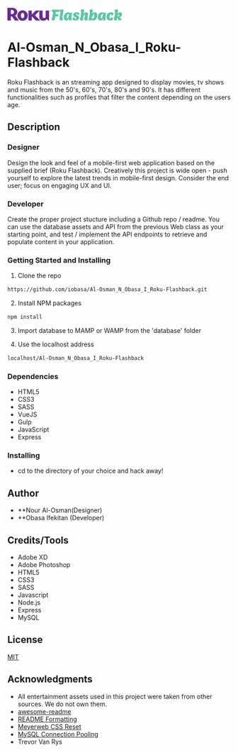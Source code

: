 ![Logo](/images/footer-logo.png)

# Al-Osman_N_Obasa_I_Roku-Flashback
Roku Flashback is an streaming app designed to display movies, tv shows and music from the 50's, 60's, 70's, 80's and 90's. It has different functionalities such as profiles that filter the content depending on the users age. 

## Description

### Designer
Design the look and feel of a mobile-first web application based on the supplied brief (Roku
Flashback). Creatively this project is wide open - push yourself to explore the latest trends in
mobile-first design. Consider the end user; focus on engaging UX and UI.

### Developer
Create the proper project stucture including a Github repo / readme. You can use the database
assets and API from the previous Web class as your starting point, and test / implement the API
endpoints to retrieve and populate content in your application.


### Getting Started and Installing

1. Clone the repo
```sh
https://github.com/iobasa/Al-Osman_N_Obasa_I_Roku-Flashback.git
```
2. Install NPM packages
```sh
npm install
```
3. Import database to MAMP or WAMP from the 'database' folder

4. Use the localhost address
```sh
localhost/Al-Osman_N_Obasa_I_Roku-Flashback
```

### Dependencies

* HTML5
* CSS3
* SASS
* VueJS
* Gulp
* JavaScript
* Express

### Installing

* cd to the directory of your choice and hack away!

## Author

- **Nour Al-Osman(Designer)
- **Obasa Ifekitan (Developer)

## Credits/Tools

* Adobe XD
* Adobe Photoshop
* HTML5
* CSS3
* SASS
* Javascript
* Node.js
* Express
* MySQL

## License
[MIT](https://choosealicense.com/licenses/mit/)

## Acknowledgments

* All entertainment assets used in this project were taken from other sources. We do not own them.
* [awesome-readme](https://github.com/matiassingers/awesome-readme)
* [README Formatting](https://guides.github.com/features/mastering-markdown/)
* [Meyerweb CSS Reset](https://meyerweb.com/eric/tools/css/reset/)
* [MySQL Connection Pooling](https://www.npmjs.com/package/mysql#pooling-connections)
* Trevor Van Rys
